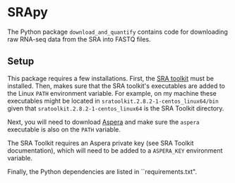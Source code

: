 # SRApy 

The Python package ``download_and_quantify`` contains code for downloading raw RNA-seq data from the SRA into FASTQ files.

## Setup 

This package requires a few installations. First, the [SRA toolkit](https://www.ncbi.nlm.nih.gov/books/NBK158900/) must be installed. Then, makes sure that the SRA toolkit's executables are added to the Linux ``PATH`` environment variable. For example, on my machine these executables might be located in ``sratoolkit.2.8.2-1-centos_linux64/bin`` given that ``sratoolkit.2.8.2-1-centos_linux64`` is the SRA Toolkit directory.

Next, you will need to download [Aspera](https://asperasoft.com) and make sure the ``aspera`` executable is also on the ``PATH`` variable. 

The SRA Toolkit requires an Aspera private key (see SRA Toolkit documentation), which will need to be added to a ``ASPERA_KEY`` environment variable.

Finally, the Python dependencies are listed in ``requirements.txt".
